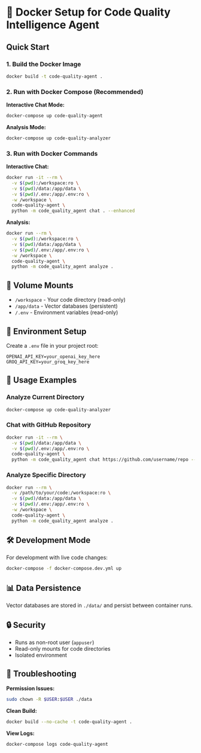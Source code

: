 # 🐳 Docker Setup for Code Quality Intelligence Agent

## Quick Start

### 1. **Build the Docker Image**
```bash
docker build -t code-quality-agent .
```

### 2. **Run with Docker Compose (Recommended)**

**Interactive Chat Mode:**
```bash
docker-compose up code-quality-agent
```

**Analysis Mode:**
```bash
docker-compose up code-quality-analyzer
```

### 3. **Run with Docker Commands**

**Interactive Chat:**
```bash
docker run -it --rm \
  -v $(pwd):/workspace:ro \
  -v $(pwd)/data:/app/data \
  -v $(pwd)/.env:/app/.env:ro \
  -w /workspace \
  code-quality-agent \
  python -m code_quality_agent chat . --enhanced
```

**Analysis:**
```bash
docker run --rm \
  -v $(pwd):/workspace:ro \
  -v $(pwd)/data:/app/data \
  -v $(pwd)/.env:/app/.env:ro \
  -w /workspace \
  code-quality-agent \
  python -m code_quality_agent analyze .
```

## 📁 **Volume Mounts**

- `/workspace` - Your code directory (read-only)
- `/app/data` - Vector databases (persistent)
- `/.env` - Environment variables (read-only)

## 🔧 **Environment Setup**

Create a `.env` file in your project root:
```env
OPENAI_API_KEY=your_openai_key_here
GROQ_API_KEY=your_groq_key_here
```

## 🚀 **Usage Examples**

### Analyze Current Directory
```bash
docker-compose up code-quality-analyzer
```

### Chat with GitHub Repository
```bash
docker run -it --rm \
  -v $(pwd)/data:/app/data \
  -v $(pwd)/.env:/app/.env:ro \
  code-quality-agent \
  python -m code_quality_agent chat https://github.com/username/repo --enhanced
```

### Analyze Specific Directory
```bash
docker run --rm \
  -v /path/to/your/code:/workspace:ro \
  -v $(pwd)/data:/app/data \
  -v $(pwd)/.env:/app/.env:ro \
  -w /workspace \
  code-quality-agent \
  python -m code_quality_agent analyze .
```

## 🛠️ **Development Mode**

For development with live code changes:
```bash
docker-compose -f docker-compose.dev.yml up
```

## 📊 **Data Persistence**

Vector databases are stored in `./data/` and persist between container runs.

## 🔒 **Security**

- Runs as non-root user (`appuser`)
- Read-only mounts for code directories
- Isolated environment

## 🐛 **Troubleshooting**

**Permission Issues:**
```bash
sudo chown -R $USER:$USER ./data
```

**Clean Build:**
```bash
docker build --no-cache -t code-quality-agent .
```

**View Logs:**
```bash
docker-compose logs code-quality-agent
```
